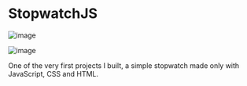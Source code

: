 # StopwatchJS 

![image](https://github.com/LoganDuran/StopwatchJS/assets/106428943/ec6daada-3f43-42bb-819c-8e6682160c9b)

![image](https://github.com/LoganDuran/StopwatchJS/assets/106428943/8db0674e-59e4-4f85-b119-38f519ce5df6)



One of the very first projects I built, a simple stopwatch made only with JavaScript, CSS and HTML.
